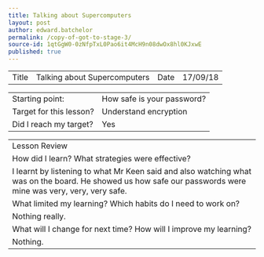 ```yaml
---
title: Talking about Supercomputers
layout: post
author: edward.batchelor
permalink: /copy-of-got-to-stage-3/
source-id: 1qtGgW0-0zNfpTxL0Pao6it4McH9n08dwOx8hl0KJxwE
published: true
---
```

<table>
  <tr>
    <td>Title</td>
    <td>Talking about Supercomputers</td>
    <td>Date</td>
    <td>17/09/18</td>
  </tr>
</table>


<table>
  <tr>
    <td>Starting point:</td>
    <td>How safe is your password?</td>
  </tr>
  <tr>
    <td>Target for this lesson?</td>
    <td>Understand encryption </td>
  </tr>
  <tr>
    <td>Did I reach my target? </td>
    <td>Yes</td>
  </tr>
</table>


<table>
  <tr>
    <td>Lesson Review</td>
  </tr>
  <tr>
    <td>How did I learn? What strategies were effective? </td>
  </tr>
  <tr>
    <td>I learnt by listening to what Mr Keen said and also watching what was on the board. He showed us how safe our passwords were mine was very, very, very safe. </td>
  </tr>
  <tr>
    <td>What limited my learning? Which habits do I need to work on? </td>
  </tr>
  <tr>
    <td>Nothing really.</td>
  </tr>
  <tr>
    <td>What will I change for next time? How will I improve my learning?</td>
  </tr>
  <tr>
    <td>Nothing.</td>
  </tr>
</table>


